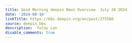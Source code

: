 ```yaml
---
title: Good Morning deepin News Overview  July 26 2024
date: '2024-08-10'
linkTitle: https://bbs.deepin.org/en/post/275580
source: deepin_bbs
description:  Yoloy_Lan 
disable_comments: true
---
```


